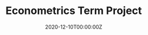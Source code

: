 ---
title: Econometrics Term Project
summary: Solved two real-world problems using Data Collection and Econometrics on Stata. The first problem involved identifying whether the an aptitude test which is conducted before a course is good enough to predict the course outcome for each student in the class. The second problem was solved using the **Educational Attainment and Wage Equations** dataset to see if there were any differences in the educational attainment of males and females and how closely was it related to their race. I received an A grade in the course. 
tags:
- rest
date: "2020-12-10T00:00:00Z"

# Optional external URL for project (replaces project detail page).
external_link: "https://github.com/prakharrathi25/Econometrics-End-Term-Project"

# links:
# - icon: github
#   icon_pack: fab
#   name: Checkout
#   url: https://github.com/prakharrathi25/Econometrics-End-Term-Project
url_code: ""
url_pdf: ""
url_slides: ""
url_video: ""

# Slides (optional).
#   Associate this project with Markdown slides.
#   Simply enter your slide deck's filename without extension.
#   E.g. `slides = "example-slides"` references `content/slides/example-slides.md`.
#   Otherwise, set `slides = ""`.
slides: ""
---